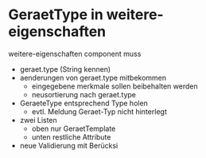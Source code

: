 GeraetType in weitere-eigenschaften
==============

weitere-eigenschaften component muss
- geraet.type (String kennen)
- aenderungen von geraet.type mitbekommen
	- eingegebene merkmale sollen beibehalten werden
	- neusortierung nach geraet.type
- GeraeteType entsprechend Type holen
	- evtl. Meldung Geraet-Typ nicht hinterlegt
- zwei Listen
	- oben nur GeraetTemplate
	- unten restliche Attribute
- neue Validierung mit Berücksi